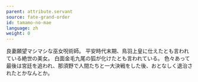 ```yaml
---
parent: attribute.servant
source: fate-grand-order
id: tamamo-no-mae
language: zh
weight: 0
---
```


良妻願望マシマシな巫女呪術師。
平安時代末期、鳥羽上皇に仕えたとも言われている絶世の美女。
白面金毛九尾の狐が化けたとも言われている。
色々あって最後は宮廷を追われ、那須野で人間たちと一大決戦をした後、おとなしく退治されたとかなんとか。
